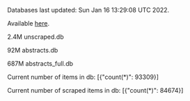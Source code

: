 Databases last updated: Sun Jan 16 13:29:08 UTC 2022. 

Available [here](https://github.com/cbeauhilton/ash-db/releases).

2.4M	unscraped.db

92M	abstracts.db

687M	abstracts_full.db

Current number of items in db:
[{"count(*)": 93309}]

Current number of scraped items in db:
[{"count(*)": 84674}]

